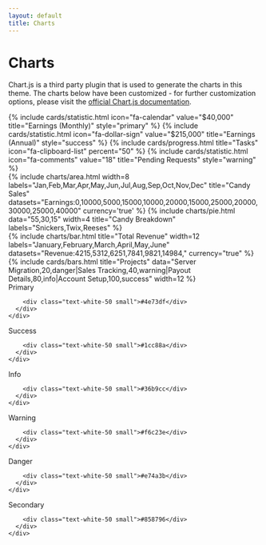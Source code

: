 ```yaml
---
layout: default
title: Charts
---
```


<h1 class="h3 mb-2 text-gray-800">Charts</h1>
<p class="mb-4">Chart.js is a third party plugin that is used to generate the charts in this theme. The charts below have been customized - for further customization options, please visit the <a target="_blank" href="https://www.chartjs.org/docs/latest/">official Chart.js documentation</a>.</p>

<!-- Example Cards -->

<div class="row">
{% include cards/statistic.html icon="fa-calendar" value="$40,000" title="Earnings (Monthly)" style="primary" %}
{% include cards/statistic.html icon="fa-dollar-sign" value="$215,000" title="Earnings (Annual)" style="success" %}
{% include cards/progress.html title="Tasks" icon="fa-clipboard-list" percent="50" %}
{% include cards/statistic.html icon="fa-comments" value="18" title="Pending Requests" style="warning" %}
</div>

<!-- Example Charts -->

<div class="row">
{% include charts/area.html width=8 labels="Jan,Feb,Mar,Apr,May,Jun,Jul,Aug,Sep,Oct,Nov,Dec" title="Candy Sales" datasets="Earnings:0,10000,5000,15000,10000,20000,15000,25000,20000,30000,25000,40000" currency='true' %}
{% include charts/pie.html data="55,30,15" width=4 title="Candy Breakdown" labels="Snickers,Twix,Reeses" %}
</div>

<div class="row">
{% include charts/bar.html title="Total Revenue" width=12 labels="January,February,March,April,May,June" datasets="Revenue:4215,5312,6251,7841,9821,14984," currency="true" %}
</div>

<div class="row">
{% include cards/bars.html title="Projects" data="Server Migration,20,danger|Sales Tracking,40,warning|Payout Details,80,info|Account Setup,100,success" width=12 %}
</div>

    
<!-- Color System -->
<div class="row">
  <div class="col-lg-6 mb-4">
    <div class="card bg-primary text-white shadow">
      <div class="card-body">
  Primary
  
        <div class="text-white-50 small">#4e73df</div>
      </div>
    </div>
  </div>
  <div class="col-lg-6 mb-4">
    <div class="card bg-success text-white shadow">
      <div class="card-body">
  Success
  
        <div class="text-white-50 small">#1cc88a</div>
      </div>
    </div>
  </div>
  <div class="col-lg-6 mb-4">
    <div class="card bg-info text-white shadow">
      <div class="card-body">
  Info
  
        <div class="text-white-50 small">#36b9cc</div>
      </div>
    </div>
  </div>
  <div class="col-lg-6 mb-4">
    <div class="card bg-warning text-white shadow">
      <div class="card-body">
  Warning
  
        <div class="text-white-50 small">#f6c23e</div>
      </div>
    </div>
  </div>
  <div class="col-lg-6 mb-4">
    <div class="card bg-danger text-white shadow">
      <div class="card-body">
  Danger
  
        <div class="text-white-50 small">#e74a3b</div>
      </div>
    </div>
  </div>
  <div class="col-lg-6 mb-4">
    <div class="card bg-secondary text-white shadow">
      <div class="card-body">
  Secondary
  
        <div class="text-white-50 small">#858796</div>
      </div>
    </div>
  </div>
</div>
</div>
